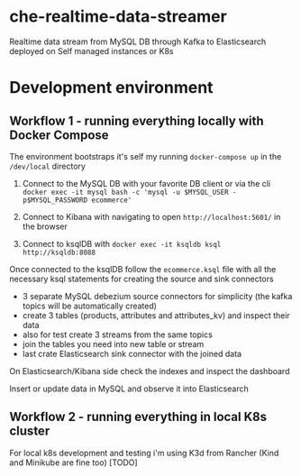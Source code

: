 # che-realtime-data-streamer

Realtime data stream from MySQL DB through Kafka to Elasticsearch deployed on Self managed instances or K8s

# Development environment

## Workflow 1 - running everything locally with Docker Compose

The environment bootstraps it's self my running `docker-compose up` in the `/dev/local` directory

1. Connect to the MySQL DB with your favorite DB client or via the cli `docker exec -it mysql bash -c 'mysql -u $MYSQL_USER -p$MYSQL_PASSWORD ecommerce'`

2. Connect to Kibana with navigating to open `http://localhost:5601/` in the browser

3. Connect to ksqlDB with `docker exec -it ksqldb ksql http://ksqldb:8088`

Once connected to the ksqlDB follow the `ecommerce.ksql` file with all the necessary ksql statements for creating the source and sink connectors

- 3 separate MySQL debezium source connectors for simplicity (the kafka topics will be automatically created)
- create 3 tables (products, attributes and attributes_kv) and inspect their data
- also for test create 3 streams from the same topics
- join the tables you need into new table or stream
- last crate Elasticsearch sink connector with the joined data

On Elasticsearch/Kibana side check the indexes and inspect the dashboard

Insert or update data in MySQL and observe it into Elasticsearch

## Workflow 2 - running everything in local K8s cluster

For local k8s development and testing i'm using K3d from Rancher (Kind and Minikube are fine too) [TODO]

